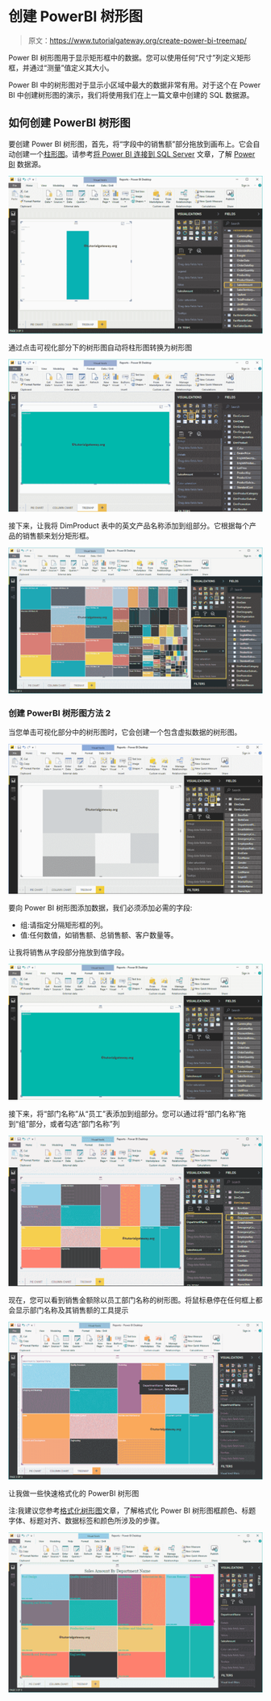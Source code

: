 # 创建 PowerBI 树形图

> 原文：<https://www.tutorialgateway.org/create-power-bi-treemap/>

Power BI 树形图用于显示矩形框中的数据。您可以使用任何“尺寸”列定义矩形框，并通过“测量”值定义其大小。

Power BI 中的树形图对于显示小区域中最大的数据非常有用。对于这个在 Power BI 中创建树形图的演示，我们将使用我们在上一篇文章中创建的 SQL 数据源。

## 如何创建 PowerBI 树形图

要创建 Power BI 树形图，首先，将“字段中的销售额”部分拖放到画布上。它会自动创建一个[柱形图](https://www.tutorialgateway.org/column-chart-in-power-bi/)。请参考[将 Power BI 连接到 SQL Server](https://www.tutorialgateway.org/connect-power-bi-to-sql-server/) 文章，了解 [Power BI](https://www.tutorialgateway.org/power-bi-tutorial/) 数据源。

![Create Power BI Treemap 1](img/b9c96a97d72d2c8b7246b8e8e550b3ff.png)

通过点击可视化部分下的树形图自动将柱形图转换为树形图

![Create Power BI Treemap 2](img/5f745849b4ba53071a832b15db6903d2.png)

接下来，让我将 DimProduct 表中的英文产品名称添加到组部分。它根据每个产品的销售额来划分矩形框。

![Create Power BI Treemap 3](img/fc831b5f61d4ab007b071f55eb3c802d.png)

### 创建 PowerBI 树形图方法 2

当您单击可视化部分中的树形图时，它会创建一个包含虚拟数据的树形图。

![Create Power BI Treemap 4](img/45e2f159780c6b90fe8aaa939ef74cef.png)

要向 Power BI 树形图添加数据，我们必须添加必需的字段:

*   组:请指定分隔矩形框的列。
*   值:任何数值，如销售额、总销售额、客户数量等。

让我将销售从字段部分拖放到值字段。

![Create Power BI Treemap 5](img/b145541fcf9a6b6d4b1bc72893477c43.png)

接下来，将“部门名称”从“员工”表添加到组部分。您可以通过将“部门名称”拖到“组”部分，或者勾选“部门名称”列

![Create Power BI Treemap 6](img/0e49cf2ffeadd5246e6a6a7fb9d84dd4.png)

现在，您可以看到销售金额除以员工部门名称的树形图。将鼠标悬停在任何框上都会显示部门名称及其销售额的工具提示

![Create Power BI Treemap 7](img/bc714a27037dd0cbd57892ce3a180f03.png)

让我做一些快速格式化的 PowerBI 树形图

注:我建议您参考[格式化树形图](https://www.tutorialgateway.org/format-tree-map-in-power-bi/)文章，了解格式化 Power BI 树形图框颜色、标题字体、标题对齐、数据标签和颜色所涉及的步骤。

![Create Power BI Treemap 9](img/fca990d67e4305475eaeae78c9d9dd0f.png)